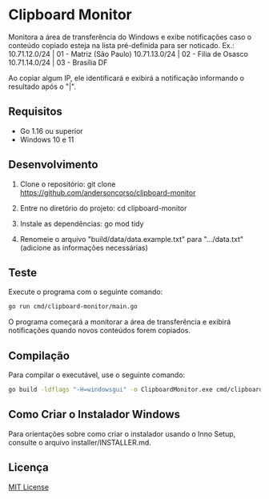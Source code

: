 # Clipboard Monitor

Monitora a área de transferência do Windows e exibe notificações caso o conteúdo copiado esteja na lista pré-definida para ser noticado.
Ex.:
10.71.12.0/24 | 01 - Matriz (São Paulo)
10.71.13.0/24 | 02 - Filia de Osasco
10.71.14.0/24 | 03 - Brasília DF

Ao copiar algum IP, ele identificará e exibirá a notificação informando o resultado após o "|".


## Requisitos

- Go 1.16 ou superior
- Windows 10 e 11

## Desenvolvimento

1. Clone o repositório: git clone https://github.com/andersoncorso/clipboard-monitor

2. Entre no diretório do projeto: cd clipboard-monitor

3. Instale as dependências: go mod tidy

4. Renomeie o arquivo "build/data/data.example.txt" para ".../data.txt" (adicione as informações necessárias)


## Teste

Execute o programa com o seguinte comando:
```sh
go run cmd/clipboard-monitor/main.go
```

O programa começará a monitorar a área de transferência e exibirá notificações quando novos conteúdos forem copiados.


## Compilação
Para compilar o executável, use o seguinte comando:

```sh
go build -ldflags "-H=windowsgui" -o ClipboardMonitor.exe cmd/clipboard-monitor/main.go
```


## Como Criar o Instalador Windows

Para orientações sobre como criar o instalador usando o Inno Setup, consulte o arquivo installer/INSTALLER.md.


## Licença

[MIT License](LICENSE)